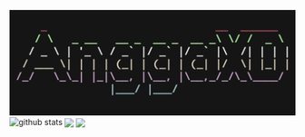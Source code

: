 ![20200808_160757](https://raw.githubusercontent.com/anggaxd/anggaxd/master/20200810_144839.jpg)
![github stats](https://github-readme-stats.vercel.app/api?username=anggaxd&show_icons=true&theme=dark)
 <img align="center" src="https://github-readme-stats.anuraghazra1.vercel.app/api/top-langs/?username=anggaxd&layout=c-all&theme=radical" />
 <img align="center" src="https://github-readme-stats.anuraghazra1.vercel.app/api/pin/?username=anggaxd&repo=c-all&theme=radical" />
